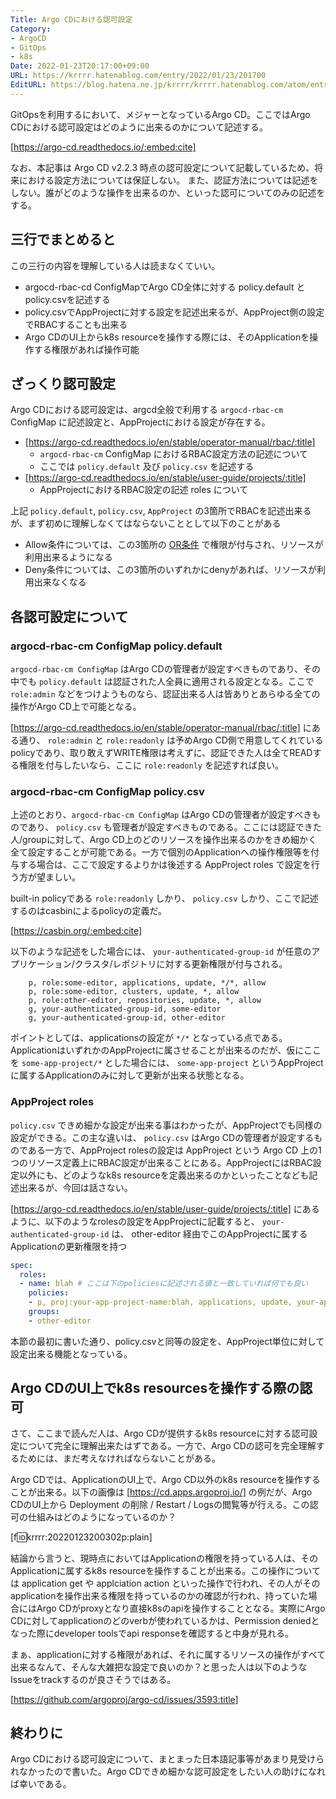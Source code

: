 ```yaml
---
Title: Argo CDにおける認可設定
Category:
- ArgoCD
- GitOps
- k8s
Date: 2022-01-23T20:17:00+09:00
URL: https://krrrr.hatenablog.com/entry/2022/01/23/201700
EditURL: https://blog.hatena.ne.jp/krrrr/krrrr.hatenablog.com/atom/entry/13574176438055632788
---
```


GitOpsを利用するにおいて、メジャーとなっているArgo CD。ここではArgo CDにおける認可設定はどのように出来るのかについて記述する。

[https://argo-cd.readthedocs.io/:embed:cite]

なお、本記事は Argo CD v2.2.3 時点の認可設定について記載しているため、将来における設定方法については保証しない。
また、認証方法については記述をしない。誰がどのような操作を出来るのか、といった認可についてのみの記述をする。
<!-- more -->

## 三行でまとめると

この三行の内容を理解している人は読まなくていい。

- argocd-rbac-cd ConfigMapでArgo CD全体に対する policy.default と policy.csvを記述する
- policy.csvでAppProjectに対する設定を記述出来るが、AppProject側の設定でRBACすることも出来る
- Argo CDのUI上からk8s resourceを操作する際には、そのApplicationを操作する権限があれば操作可能


## ざっくり認可設定

Argo CDにおける認可設定は、argcd全般で利用する `argocd-rbac-cm` ConfigMap に記述設定と、AppProjectにおける設定が存在する。

- [https://argo-cd.readthedocs.io/en/stable/operator-manual/rbac/:title]
  - `argocd-rbac-cm` ConfigMap におけるRBAC設定方法の記述について
  - ここでは `policy.default` 及び `policy.csv` を記述する
- [https://argo-cd.readthedocs.io/en/stable/user-guide/projects/:title]
  - AppProjectにおけるRBAC設定の記述 roles について

上記 `policy.default`, `policy.csv`, `AppProject` の3箇所でRBACを記述出来るが、まず初めに理解しなくてはならないこととして以下のことがある

- Allow条件については、この3箇所の <u>OR条件</u> で権限が付与され、リソースが利用出来るようになる
- Deny条件については、この3箇所のいずれかにdenyがあれば、リソースが利用出来なくなる

## 各認可設定について

### argocd-rbac-cm ConfigMap policy.default

`argocd-rbac-cm ConfigMap` はArgo CDの管理者が設定すべきものであり、その中でも `policy.default` は認証された人全員に適用される設定となる。ここで `role:admin` などをつけようものなら、認証出来る人は皆ありとあらゆる全ての操作がArgo CD上で可能となる。


[https://argo-cd.readthedocs.io/en/stable/operator-manual/rbac/:title] にある通り、 `role:admin` と `role:readonly` は予めArgo CD側で用意してくれているpolicyであり、取り敢えずWRITE権限は考えずに、認証できた人は全てREADする権限を付与したいなら、ここに `role:readonly` を記述すれば良い。


### argocd-rbac-cm ConfigMap policy.csv

上述のとおり、`argocd-rbac-cm ConfigMap` はArgo CDの管理者が設定すべきものであり、 `policy.csv` も管理者が設定すべきものである。ここには認証できた人/groupに対して、Argo CD上のどのリソースを操作出来るのかをきめ細かく全て設定することが可能である。一方で個別のApplicationへの操作権限等を付与する場合は、ここで設定するよりかは後述する AppProject roles で設定を行う方が望ましい。

built-in policyである `role:readonly` しかり、 `policy.csv` しかり、ここで記述するのはcasbinによるpolicyの定義だ。

[https://casbin.org/:embed:cite]

以下のような記述をした場合には、 `your-authenticated-group-id` が任意のアプリケーション/クラスタ/レポジトリに対する更新権限が付与される。

```csv
    p, role:some-editor, applications, update, */*, allow
    p, role:some-editor, clusters, update, *, allow
    p, role:other-editor, repositories, update, *, allow
    g, your-authenticated-group-id, some-editor
    g, your-authenticated-group-id, other-editor    
```

ポイントとしては、applicationsの設定が `*/*` となっている点である。ApplicationはいずれかのAppProjectに属させることが出来るのだが、仮にここを `some-app-project/*` とした場合には、 `some-app-project` というAppProjectに属するApplicationのみに対して更新が出来る状態となる。

### AppProject roles

`policy.csv` できめ細かな設定が出来る事はわかったが、AppProjectでも同様の設定ができる。この主な違いは、 `policy.csv` はArgo CDの管理者が設定するものである一方で、AppProject rolesの設定は AppProject という Argo CD 上の1つのリソース定義上にRBAC設定が出来ることにある。AppProjectにはRBAC設定以外にも、どのようなk8s resourceを定義出来るのかといったことなども記述出来るが、今回は話さない。

[https://argo-cd.readthedocs.io/en/stable/user-guide/projects/:title] にあるように、以下のようなrolesの設定をAppProjectに記載すると、 `your-authenticated-group-id` は、 other-editor 経由でこのAppProjectに属するApplicationの更新権限を持つ

```yaml
spec:
  roles:
  - name: blah # ここは下のpoliciesに記述される値と一致していれば何でも良い
    policies:
    - p, proj:your-app-project-name:blah, applications, update, your-app-project-name/*, allow
    groups:
    - other-editor
```

本節の最初に書いた通り、policy.csvと同等の設定を、AppProject単位に対して設定出来る機能となっている。

## Argo CDのUI上でk8s resourcesを操作する際の認可

さて、ここまで読んだ人は、Argo CDが提供するk8s resourceに対する認可設定について完全に理解出来たはずである。一方で、Argo CDの認可を完全理解するためには、まだ考えなければならないことがある。

Argo CDでは、ApplicationのUI上で、Argo CD以外のk8s resourceを操作することが出来る。以下の画像は [https://cd.apps.argoproj.io/] の例だが、Argo CDのUI上から Deployment の削除 / Restart / Logsの閲覧等が行える。この認可の仕組みはどのようになっているのか？

[f:id:krrrr:20220123200302p:plain]

結論から言うと、現時点においてはApplicationの権限を持っている人は、そのApplicationに属するk8s resourceを操作することが出来る。この操作については application get や applciation action といった操作で行われ、その人がそのapplicationを操作出来る権限を持っているのかの確認が行われ、持っていた場合にはArgo CDがproxyとなり直接k8sのapiを操作することとなる。実際にArgo CDに対してapplicationのどのverbが使われているかは、Permission deniedとなった際にdeveloper toolsでapi responseを確認すると中身が見れる。

まぁ、applicationに対する権限があれば、それに属するリソースの操作がすべて出来るなんて、そんな大雑把な設定で良いのか？と思った人は以下のようなIssueをtrackするのが良さそうではある。

[https://github.com/argoproj/argo-cd/issues/3593:title]

## 終わりに

Argo CDにおける認可設定について、まとまった日本語記事等があまり見受けられなかったので書いた。Argo CDできめ細かな認可設定をしたい人の助けになれば幸いである。

